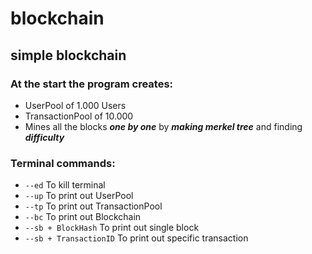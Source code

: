 # blockchain

## simple blockchain
### At the start the program creates:
- UserPool of 1.000 Users
- TransactionPool of 10.000
- Mines all the blocks ***one by one*** by ***making merkel tree*** and finding ***difficulty***

### Terminal commands:
- ```--ed``` To kill terminal
- ```--up``` To print out UserPool
- ```--tp``` To print out TransactionPool
- ```--bc``` To print out Blockchain
- ```--sb + BlockHash``` To print out single block
- ```--sb + TransactionID``` To print out specific transaction
